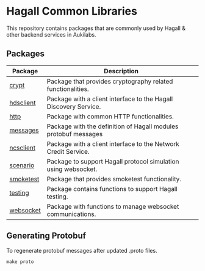 # Hagall Common Libraries

This repository contains packages that are commonly used by Hagall & other backend services in Aukilabs.

## Packages

| Package                | Description                                                      |
| ---------------------- | ---------------------------------------------------------------- |
| [crypt](crypt)         | Package that provides cryptography related functionalities.      |
| [hdsclient](hdsclient) | Package with a client interface to the Hagall Discovery Service. |
| [http](http)           | Package with common HTTP functionalities.                        |
| [messages](messages)   | Package with the definition of Hagall modules protobuf messages  |
| [ncsclient](ncsclient) | Package with a client interface to the Network Credit Service.   |
| [scenario](scenario)   | Package to support Hagall protocol simulation using websocket.   |
| [smoketest](smoketest) | Package that provides smoketest functionality.                   |
| [testing](testing)     | Package contains functions to support Hagall testing.            |
| [websocket](websocket) | Package with functions to manage websocket communications.       |

## Generating Protobuf

To regenerate protobuf messages after updated .proto files.

```shell
make proto
```
